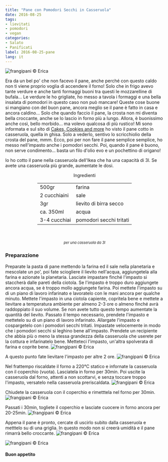 ```yaml
---
title: "Pane con Pomodori Secchi in Casseruola"
date: 2016-08-25
tags:
- lievitati
- pomodori
- vegan
categories:
- Salato
- Panificati
label: 2016-08-25-pane
lang: it
---
```

![](../2016-08-25-pane-con-pomodori-secchi-in-casseruola/header.jpg "frangipani © Erica")

Era da un bel po' che non facevo il pane, anche perché con questo caldo non ti viene proprio voglia di accendere il forno! Solo che in frigo avevo tante verdure e anche tanti formaggi buoni tra questi le mozzarelline di bufala... Le verdure le ho grigliate, ho messo a tavola i formaggi e una bella insalata di pomodori in questo caso non può mancare! Queste cose buone si mangiano con del buon pane, ancora meglio se il pane è fatto in casa e ancora caldino... Solo che quando faccio il pane, la crosta non mi diventa bella croccante, anche se lo lascio in forno più a lungo. Allora, è buonissimo anche così, bello morbido... ma volevo qualcosa di più rustico! Mi sono informata e sul sito di <a href="http://cakes-cookiesandmore.blogspot.ch/search?q=no+knead" target="_blank">Cakes, Cookies and more</a> ho visto il pane cotto in casseruola, quella in ghisa. Solo a vederlo, sentivo lo scricchiolio della crosta del pane, mmm. Ecco, poi per non fare il pane semplice semplice, ho messo nell'impasto anche i pomodori secchi. Poi, quando il pane è buono, non serve condimento... basta un filo d'olio evo e un pochettino di origano!

Io ho cotto il pane nella casseruola dell'Ikea che ha una capacità di 3l. Se avete una casseruola più grande, aumentate le dosi.

<div id="wrapper" style="text-align: center">
  <div id="yourdiv" style="display: inline-block;">
    <div class="ingredients">
      <div class="ingredients-title">Ingredienti</div>
      <table>
        <tbody>
          </tr>
          <tr>
            <td>500gr</td>
            <td>farina</td>
          </tr>
          <tr>
            <td>2 cucchiaini</td>
            <td>sale</td>
          </tr>
          <tr>
            <td>3gr</td>
            <td>lievito di birra secco</td>
          </tr>
          <tr>
            <td>ca. 350ml</td>
            <td>acqua</td>
          </tr>
          <tr>
            <td>3-4 cucchiai</td>
            <td>pomodori secchi tritati</td>          
          </tr>
        </tbody>
      </table>
      <br></br>
      <i class="pull-right" style="font-size: 80%;">per una casseruola da 3l</i>
    </div>
  </div>
</div>


<h3>
  <font color="grey">
    <i class="fa-solid fa-gears"></i>
  </font> Preparazione
</h3>

Preparate la pasta di pane mettendo la farina ed il sale nella planetaria e mescolate un po', poi fate sciogliere il lievito nell'acqua, aggiungetela alla farina e azionate la planetaria. Lasciate impastare finché l'impasto si staccherà dalle pareti della ciotola. Se l'impasto è troppo duro aggiungete ancora acqua, se è troppo mollo aggiungete farina. Poi mettete l'impasto su di un piano di lavoro infarinato e lavoratelo con le mani ancora per qualche minuto. Mettete l'impasto in una ciotola capiente, copritela bene e mettete a lievitare a temperatura ambiente per almeno 2-3 ore o almeno finché avrà raddoppiato il suo volume. Se non avete tutto questo tempo aumentate la quantità del lievito. Passato il tempo necessario, prendete l'impasto e mettetelo su di un piano di lavoro infarinato. Allargate l'impasto e cospargetelo con i pomodori secchi tritati. Impastate velocemente in modo che i pomodori secchi si leghino bene all'impasto. Prendete un recipiente che abbia più o meno la stessa grandezza della casseruola che userete per la cottura e infarinatelo bene. Metteteci l'impasto, un'altra spolverata di farina e coprite bene.
![](../2016-08-25-pane-con-pomodori-secchi-in-casseruola/lievitare.jpg "frangipani © Erica")

A questo punto fate lievitare l'impasto per altre 2 ore.
![](../2016-08-25-pane-con-pomodori-secchi-in-casseruola/lievitato.jpg "frangipani © Erica")

Nel frattempo riscaldate il forno a 220°C statico e infornate la casseruola con il coperchio (vuota). Lasciatela in forno per 30min. Poi uscite la casseruola dal forno, attenti a non scottarvi, e senza toccare troppo l'impasto, versatelo nella casseruola preriscaldata.
![](../2016-08-25-pane-con-pomodori-secchi-in-casseruola/casseruola.jpg "frangipani © Erica")

Chiudete la casseruola con il coperchio e rimetttela nel forno per 30min.
![](../2016-08-25-pane-con-pomodori-secchi-in-casseruola/fornoconcoperchio.jpg "frangipani © Erica")

Passati i 30min, togliete il coperchio e lasciate cuocere in forno ancora per 20-25min.
![](../2016-08-25-pane-con-pomodori-secchi-in-casseruola/fornosenzacoperchio.jpg "frangipani © Erica")

Appena il pane è pronto, cercate di uscirlo subito dalla casseruola e metttelo su di una griglia. In questo modo non si creerà umidità e il pane rimarrà bello croccante.
![](../2016-08-25-pane-con-pomodori-secchi-in-casseruola/risultato1.jpg "frangipani © Erica")

![](../2016-08-25-pane-con-pomodori-secchi-in-casseruola/risultato2.jpg "frangipani © Erica")


<h4>Buon appetito
  <font color="red">
    <i class="fa-regular fa-face-smile"></i>
  </font>
</h4>
